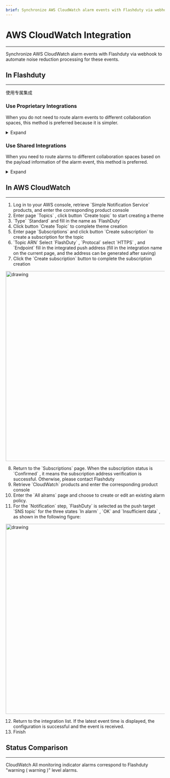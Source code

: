 ```yaml
---
brief: Synchronize AWS CloudWatch alarm events with Flashduty via webhook to automate noise reduction processing for these events
---
```


# AWS CloudWatch Integration

---

Synchronize AWS CloudWatch alarm events with Flashduty via webhook to automate noise reduction processing for these events.

## In Flashduty
---
使用专属集成

### Use Proprietary Integrations

When you do not need to route alarm events to different collaboration spaces, this method is preferred because it is simpler.

<details><summary>Expand</summary><ol><li><p> Enter the Flashduty console, select **the collaboration space** , and enter the details page of a certain space</p></li><li><p> Select **Integration Data** tab and click **Add an Integration** to enter the Add Integration page.</p></li><li><p> Select **AWS CLoudWatch** Integrate, click **Save** , and generate the card.</p></li><li><p> Click on the generated card to view **the push address** , copy it for later use, and complete.</p></li></ol></details>

### Use Shared Integrations

When you need to route alarms to different collaboration spaces based on the payload information of the alarm event, this method is preferred.

<details><summary>Expand</summary><ol><li> Enter the Flashduty console, select **Integration Center = > event** , and enter the integration selection page.</li><li> Select **AWS CloudWatch** integration:</li></ol><ul><li> **Integration Name** : Define a name for the current integration.</li></ul><ol start="3"><li> After clicking **Save** , copy the newly generated **push address** of the current page for later use.</li><li> Click **Create Route** to configure routing rules for the integration. You can match different alarms to different collaboration spaces based on conditions, or you can directly set the default collaboration space as a fallback, and then adjust it as needed.</li><li> Finish.</li></ol></details>

## In AWS CloudWatch
---
<div id="!"><ol><li>Log in to your AWS console, retrieve `Simple Notification Service` products, and enter the corresponding product console</li><li> Enter page `Topics` , click button `Create topic` to start creating a theme</li><li> `Type` `Standard` and fill in the name as `FlashDuty`</li><li> Click button `Create Topic` to complete theme creation</li><li> Enter page `Subscriptions` and click button `Create subscription` to create a subscription for the topic</li><li> `Topic ARN` Select `FlashDuty` , `Protocal` select `HTTPS` , and `Endpoint` fill in the integrated push address (fill in the integration name on the current page, and the address can be generated after saving)</li><li> Click the `Create subscription` button to complete the subscription creation</li></ol><img alt="drawing" width="600" src="https://fcdoc.github.io/img/gwmuAGU9LJLBtiGACTpOAzBVZeYcAhCPSPh7HFKmdJ0.avif"><ol start="8"><li> Return to the `Subscriptions` page. When the subscription status is `Confirmed` , it means the subscription address verification is successful. Otherwise, please contact Flashduty</li><li> Retrieve `CloudWatch` products and enter the corresponding product console</li><li> Enter the `All alrams` page and choose to create or edit an existing alarm policy.</li><li> For the `Notification` step, `FlashDuty` is selected as the push target `SNS topic` for the three states `In alarm` , `OK` and `Insufficient data` , as shown in the following figure:</li></ol><img alt="drawing" width="600" src="https://fcdoc.github.io/img/ZWmshP-7A7IaZw8z1v9mLjFZQQc_4Z6zNv9EyxJFvY0.avif"><ol start="12"><li> Return to the integration list. If the latest event time is displayed, the configuration is successful and the event is received.</li><li> Finish</li></ol></div>

## Status Comparison
---
<div id="!"><p>CloudWatch All monitoring indicator alarms correspond to Flashduty "warning ( warning )" level alarms.</p></div>